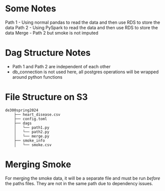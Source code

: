 # Some Notes
Path 1 - Using normal pandas to read the data and then use RDS to store the data
Path 2 - Using PySpark to read the data and then use RDS to store the data
Merge - Path 2 but smoke is not imputed

# Dag Structure Notes
- Path 1 and Path 2 are independent of each other
- db_connection is not used here, all postgres operations will be wrapped around python functions

# File Structure on S3
```
de300spring2024
    ├── heart_disease.csv
    ├── config.toml
    ├── dags
    │   └── path1.py
    │   └── path2.py
    │   └── merge.py
    ├── smoke_info
    │   └── smoke.csv

```

# Merging Smoke
For merging the smoke data, it will be a separate file and must be run _before_ the paths files. They are not in the same path due to dependency issues.